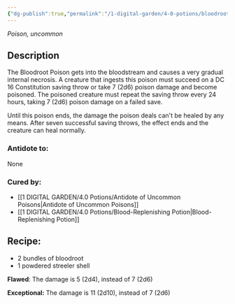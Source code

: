 ```yaml
---
{"dg-publish":true,"permalink":"/1-digital-garden/4-0-potions/bloodroot-poison/","tags":["potion","extracurricular"]}
---
```


*Poison, uncommon* 

## Description

The Bloodroot Poison gets into the bloodstream and causes a very gradual internal necrosis. A creature that ingests this poison must succeed on a DC 16 Constitution saving throw or take 7 (2d6) poison damage and become poisoned. The poisoned creature must repeat the saving throw every 24 hours, taking 7 (2d6) poison damage on a failed save.

Until this poison ends, the damage the poison deals can't be healed by any means. After seven successful saving throws, the effect ends and the creature can heal normally.

### Antidote to: 
None

### Cured by:
- [[1 DIGITAL GARDEN/4.0 Potions/Antidote of Uncommon Poisons\|Antidote of Uncommon Poisons]]
- [[1 DIGITAL GARDEN/4.0 Potions/Blood-Replenishing Potion\|Blood-Replenishing Potion]]

## Recipe:

- 2 bundles of bloodroot
- 1 powdered streeler shell

**Flawed**:
The damage is 5 (2d4), instead of 7 (2d6)

**Exceptional:** 
The damage is 11 (2d10), instead of 7 (2d6)